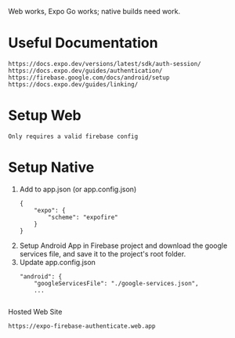 Web works, Expo Go works; native builds need work.

Useful Documentation
===
    https://docs.expo.dev/versions/latest/sdk/auth-session/
    https://docs.expo.dev/guides/authentication/
    https://firebase.google.com/docs/android/setup
    https://docs.expo.dev/guides/linking/
    
Setup Web
===
    Only requires a valid firebase config

Setup Native
===
1. Add to app.json (or app.config.json)
    ```
    {
        "expo": {
            "scheme": "expofire"
        }
    }

2. Setup Android App in Firebase project and download the google services file, and save it to the project's root folder.
3. Update app.config.json
    ```
    "android": {
		"googleServicesFile": "./google-services.json",
        ...


Hosted Web Site

    https://expo-firebase-authenticate.web.app

